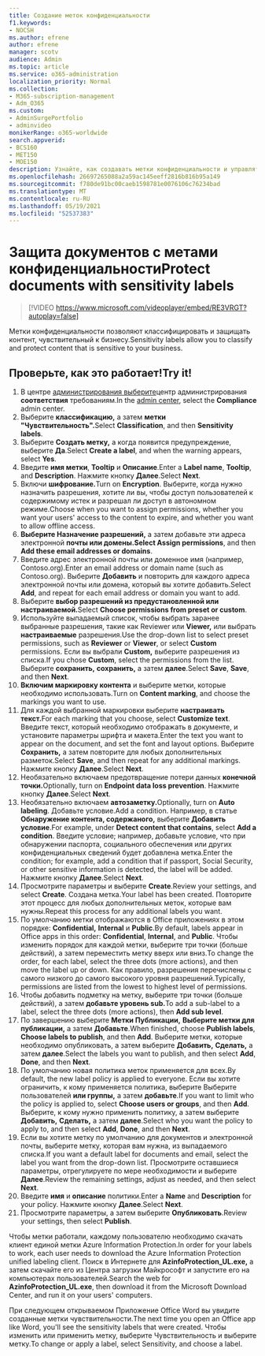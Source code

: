 ```yaml
---
title: Создание меток конфиденциальности
f1.keywords:
- NOCSH
ms.author: efrene
author: efrene
manager: scotv
audience: Admin
ms.topic: article
ms.service: o365-administration
localization_priority: Normal
ms.collection:
- M365-subscription-management
- Adm_O365
ms.custom:
- AdminSurgePortfolio
- adminvideo
monikerRange: o365-worldwide
search.appverid:
- BCS160
- MET150
- MOE150
description: Узнайте, как создавать метки конфиденциальности и управлять ими.
ms.openlocfilehash: 26697265088a2a59ac145eeff2816b816b95a149
ms.sourcegitcommit: f780de91bc00caeb1598781e0076106c76234bad
ms.translationtype: MT
ms.contentlocale: ru-RU
ms.lasthandoff: 05/19/2021
ms.locfileid: "52537383"
---
```

# <a name="protect-documents-with-sensitivity-labels"></a><span data-ttu-id="610d9-103">Защита документов с метами конфиденциальности</span><span class="sxs-lookup"><span data-stu-id="610d9-103">Protect documents with sensitivity labels</span></span>

> [!VIDEO https://www.microsoft.com/videoplayer/embed/RE3VRGT?autoplay=false]

<span data-ttu-id="610d9-104">Метки конфиденциальности позволяют классифицировать и защищать контент, чувствительный к бизнесу.</span><span class="sxs-lookup"><span data-stu-id="610d9-104">Sensitivity labels allow you to classify and protect content that is sensitive to your business.</span></span>

## <a name="try-it"></a><span data-ttu-id="610d9-105">Проверьте, как это работает!</span><span class="sxs-lookup"><span data-stu-id="610d9-105">Try it!</span></span>

1. <span data-ttu-id="610d9-106">В центре [администрирования выберите](https://admin.microsoft.com)центр администрирования **соответствия** требованиям.</span><span class="sxs-lookup"><span data-stu-id="610d9-106">In the [admin center](https://admin.microsoft.com), select the **Compliance** admin center.</span></span>
1. <span data-ttu-id="610d9-107">Выберите **классификацию,** а затем **метки "Чувствительность".**</span><span class="sxs-lookup"><span data-stu-id="610d9-107">Select **Classification**, and then **Sensitivity labels**.</span></span>
1. <span data-ttu-id="610d9-108">Выберите **Создать метку,** а когда появится предупреждение, выберите **Да**.</span><span class="sxs-lookup"><span data-stu-id="610d9-108">Select **Create a label**, and when the warning appears, select **Yes**.</span></span>
1. <span data-ttu-id="610d9-109">Введите **имя метки**, **Tooltip** и **Описание**.</span><span class="sxs-lookup"><span data-stu-id="610d9-109">Enter a **Label name**, **Tooltip**, and **Description**.</span></span> <span data-ttu-id="610d9-110">Нажмите кнопку **Далее**.</span><span class="sxs-lookup"><span data-stu-id="610d9-110">Select **Next**.</span></span>
1. <span data-ttu-id="610d9-111">Включи **шифрование.**</span><span class="sxs-lookup"><span data-stu-id="610d9-111">Turn on **Encryption**.</span></span> <span data-ttu-id="610d9-112">Выберите, когда нужно назначить разрешения, хотите ли вы, чтобы доступ пользователей к содержимому истек и разрешал ли доступ в автономном режиме.</span><span class="sxs-lookup"><span data-stu-id="610d9-112">Choose when you want to assign permissions, whether you want your users' access to the content to expire, and whether you want to allow offline access.</span></span>
1. <span data-ttu-id="610d9-113">**Выберите Назначение разрешений,** а затем добавьте эти адреса электронной **почты или домены.**</span><span class="sxs-lookup"><span data-stu-id="610d9-113">**Select Assign permissions**, and then **Add these email addresses or domains**.</span></span>
1. <span data-ttu-id="610d9-114">Введите адрес электронной почты или доменное имя (например, Contoso.org).</span><span class="sxs-lookup"><span data-stu-id="610d9-114">Enter an email address or domain name (such as Contoso.org).</span></span>  <span data-ttu-id="610d9-115">Выберите **Добавить** и повторить для каждого адреса электронной почты или домена, который вы хотите добавить.</span><span class="sxs-lookup"><span data-stu-id="610d9-115">Select **Add**, and repeat for each email address or domain you want to add.</span></span>
1. <span data-ttu-id="610d9-116">Выберите **выбор разрешений из предустановленной или настраиваемой.**</span><span class="sxs-lookup"><span data-stu-id="610d9-116">Select **Choose permissions from preset or custom**.</span></span>
1. <span data-ttu-id="610d9-117">Используйте выпадаемый список, чтобы выбрать заранее выбранные разрешения, такие как Reviewer или **Viewer,** или выбрать  **настраиваемые** разрешения.</span><span class="sxs-lookup"><span data-stu-id="610d9-117">Use the drop-down list to select preset permissions, such as **Reviewer** or **Viewer**, or select **Custom** permissions.</span></span> <span data-ttu-id="610d9-118">Если вы выбрали **Custom,** выберите разрешения из списка.</span><span class="sxs-lookup"><span data-stu-id="610d9-118">If you chose **Custom**, select the permissions from the list.</span></span> <span data-ttu-id="610d9-119">Выберите **сохранить,** **сохранить,** а затем **далее**.</span><span class="sxs-lookup"><span data-stu-id="610d9-119">Select **Save**, **Save**, and then **Next**.</span></span>
1. <span data-ttu-id="610d9-120">**Включим маркировку контента** и выберите метки, которые необходимо использовать.</span><span class="sxs-lookup"><span data-stu-id="610d9-120">Turn on **Content marking**, and choose the markings you want to use.</span></span>
1. <span data-ttu-id="610d9-121">Для каждой выбранной маркировки выберите **настраивать текст.**</span><span class="sxs-lookup"><span data-stu-id="610d9-121">For each marking that you choose, select **Customize text**.</span></span> <span data-ttu-id="610d9-122">Введите текст, который необходимо отображать в документе, и установите параметры шрифта и макета.</span><span class="sxs-lookup"><span data-stu-id="610d9-122">Enter the text you want to appear on the document, and set the font and layout options.</span></span> <span data-ttu-id="610d9-123">Выберите **Сохранить,** а затем повторите для любых дополнительных разметок.</span><span class="sxs-lookup"><span data-stu-id="610d9-123">Select **Save**, and then repeat for any additional markings.</span></span> <span data-ttu-id="610d9-124">Нажмите кнопку **Далее**.</span><span class="sxs-lookup"><span data-stu-id="610d9-124">Select **Next**.</span></span>
1. <span data-ttu-id="610d9-125">Необязательно включаем предотвращение потери данных **конечной точки.**</span><span class="sxs-lookup"><span data-stu-id="610d9-125">Optionally, turn on **Endpoint data loss prevention**.</span></span> <span data-ttu-id="610d9-126">Нажмите кнопку **Далее**.</span><span class="sxs-lookup"><span data-stu-id="610d9-126">Select **Next**.</span></span>
1. <span data-ttu-id="610d9-127">Необязательно включаем **автозаметку.**</span><span class="sxs-lookup"><span data-stu-id="610d9-127">Optionally, turn on **Auto labeling**.</span></span> <span data-ttu-id="610d9-128">Добавьте условие.</span><span class="sxs-lookup"><span data-stu-id="610d9-128">Add a condition.</span></span> <span data-ttu-id="610d9-129">Например, в статье **Обнаружение контента, содержаного,** выберите **Добавить условие**.</span><span class="sxs-lookup"><span data-stu-id="610d9-129">For example, under **Detect content that contains**, select **Add a condition**.</span></span> <span data-ttu-id="610d9-130">Введите условие; например, добавьте условие, что при обнаружении паспорта, социального обеспечения или других конфиденциальных сведений будет добавлена метка.</span><span class="sxs-lookup"><span data-stu-id="610d9-130">Enter the condition; for example, add a condition that if passport, Social Security, or other sensitive information is detected, the label will be added.</span></span> <span data-ttu-id="610d9-131">Нажмите кнопку **Далее**.</span><span class="sxs-lookup"><span data-stu-id="610d9-131">Select **Next**.</span></span>
1. <span data-ttu-id="610d9-132">Просмотрите параметры и выберите **Create**.</span><span class="sxs-lookup"><span data-stu-id="610d9-132">Review your settings, and select **Create**.</span></span> <span data-ttu-id="610d9-133">Создана метка.</span><span class="sxs-lookup"><span data-stu-id="610d9-133">Your label has been created.</span></span> <span data-ttu-id="610d9-134">Повторите этот процесс для любых дополнительных меток, которые вам нужны.</span><span class="sxs-lookup"><span data-stu-id="610d9-134">Repeat this process for any additional labels you want.</span></span>
1. <span data-ttu-id="610d9-135">По умолчанию метки отображаются в Office приложениях в этом порядке: **Confidential,** **Internal** и **Public**.</span><span class="sxs-lookup"><span data-stu-id="610d9-135">By default, labels appear in Office apps in this order: **Confidential**, **Internal**, and **Public**.</span></span> <span data-ttu-id="610d9-136">Чтобы изменить порядок для каждой метки, выберите три точки (больше действий), а затем переместить метку вверх или вниз.</span><span class="sxs-lookup"><span data-stu-id="610d9-136">To change the order, for each label, select the three dots (more actions), and then move the label up or down.</span></span> <span data-ttu-id="610d9-137">Как правило, разрешения перечислены с самого низкого до самого высокого уровня разрешений.</span><span class="sxs-lookup"><span data-stu-id="610d9-137">Typically, permissions are listed from the lowest to highest level of permissions.</span></span>
1. <span data-ttu-id="610d9-138">Чтобы добавить подметку на метку, выберите три точки (больше действий), а затем **добавьте уровень sub.**</span><span class="sxs-lookup"><span data-stu-id="610d9-138">To add a sub-label to a label, select the three dots (more actions), then **Add sub level**.</span></span>
1. <span data-ttu-id="610d9-139">По завершению выберите **Метки Публикации,** **Выберите метки для публикации,** а затем **Добавьте**.</span><span class="sxs-lookup"><span data-stu-id="610d9-139">When finished, choose **Publish labels**, **Choose labels to publish**, and then **Add**.</span></span> <span data-ttu-id="610d9-140">Выберите метки, которые необходимо опубликовать, а затем выберите **Добавить,** **Сделать,** а затем **далее**.</span><span class="sxs-lookup"><span data-stu-id="610d9-140">Select the labels you want to publish, and then select **Add**, **Done**, and then **Next**.</span></span>
1. <span data-ttu-id="610d9-141">По умолчанию новая политика меток применяется для всех.</span><span class="sxs-lookup"><span data-stu-id="610d9-141">By default, the new label policy is applied to everyone.</span></span> <span data-ttu-id="610d9-142">Если вы хотите ограничить, к кому применяется политика, выберите Выберите пользователей **или группы,** а затем **добавьте**.</span><span class="sxs-lookup"><span data-stu-id="610d9-142">If you want to limit who the policy is applied to, select **Choose users or groups**, and then **Add**.</span></span> <span data-ttu-id="610d9-143">Выберите, к кому нужно применить политику, а затем выберите **Добавить,** **Сделать,** а затем **далее**.</span><span class="sxs-lookup"><span data-stu-id="610d9-143">Select who you want the policy to apply to, and then select **Add**, **Done**, and then **Next**.</span></span>
1. <span data-ttu-id="610d9-144">Если вы хотите метку по умолчанию для документов и электронной почты, выберите метку, которая вам нужна, из выпадаемого списка.</span><span class="sxs-lookup"><span data-stu-id="610d9-144">If you want a default label for documents and email, select the label you want from the drop-down list.</span></span> <span data-ttu-id="610d9-145">Просмотрите оставшиеся параметры, отрегулируете по мере необходимости и выберите **Далее**.</span><span class="sxs-lookup"><span data-stu-id="610d9-145">Review the remaining settings, adjust as needed, and then select **Next**.</span></span>
1. <span data-ttu-id="610d9-146">Введите **имя** и **описание** политики.</span><span class="sxs-lookup"><span data-stu-id="610d9-146">Enter a **Name** and **Description** for your policy.</span></span> <span data-ttu-id="610d9-147">Нажмите кнопку **Далее**.</span><span class="sxs-lookup"><span data-stu-id="610d9-147">Select **Next**.</span></span>
1. <span data-ttu-id="610d9-148">Просмотрите параметры, а затем выберите **Опубликовать**.</span><span class="sxs-lookup"><span data-stu-id="610d9-148">Review your settings, then select **Publish**.</span></span>

<span data-ttu-id="610d9-149">Чтобы метки работали, каждому пользователю необходимо скачать клиент единой метки Azure Information Protection.</span><span class="sxs-lookup"><span data-stu-id="610d9-149">In order for your labels to work, each user needs to download the Azure Information Protection unified labeling client.</span></span> <span data-ttu-id="610d9-150">Поиск в Интернете для **AzinfoProtection_UL.exe,** а затем скачайте его из Центра загрузки Майкрософт и запустите его на компьютерах пользователей.</span><span class="sxs-lookup"><span data-stu-id="610d9-150">Search the web for **AzinfoProtection_UL.exe**, then download it from the Microsoft Download Center, and run it on your users' computers.</span></span>

<span data-ttu-id="610d9-151">При следующем открываемом Приложение Office Word вы увидите созданные метки чувствительности.</span><span class="sxs-lookup"><span data-stu-id="610d9-151">The next time you open an Office app like Word, you'll see the sensitivity labels that were created.</span></span> <span data-ttu-id="610d9-152">Чтобы изменить или применить метку, выберите Чувствительность и выберите метку.</span><span class="sxs-lookup"><span data-stu-id="610d9-152">To change or apply a label, select Sensitivity, and choose a label.</span></span>

